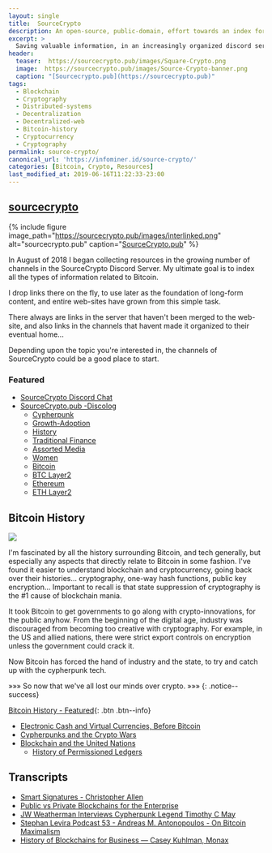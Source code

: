 ```yaml
---
layout: single
title:  SourceCrypto 
description: An open-source, public-domain, effort towards an index for all types of crypto-knowledge.
excerpt: >
  Saving valuable information, in an increasingly organized discord server with 170+ channels with links organized by topic.
header:
  teaser:  https://sourcecrypto.pub/images/Square-Crypto.png
  image:  https://sourcecrypto.pub/images/Source-Crypto-banner.png
  caption: "[Sourcecrypto.pub](https://sourcecrypto.pub)"
tags: 
  - Blockchain
  - Cryptography
  - Distributed-systems
  - Decentralization
  - Decentralized-web
  - Bitcoin-history
  - Cryptocurrency
  - Cryptography
permalink: source-crypto/
canonical_url: 'https://infominer.id/source-crypto/'
categories: [Bitcoin, Crypto, Resources]
last_modified_at: 2019-06-16T11:22:33-23:00
---
```



## [sourcecrypto](https://github.com/sourcecrypto)

{% include figure image_path="https://sourcecrypto.pub/images/interlinked.png" alt="sourcecrypto.pub" caption="[SourceCrypto.pub](https://sourcecrypto.pub)" %}

In August of 2018 I began collecting resources in the growing number of channels in the SourceCrypto Discord Server. My ultimate goal is to index all the types of information related to Bitcoin.

I drop links there on the fly, to use later as the foundation of long-form content, and entire web-sites have grown from this simple task.

There always are links in the server that haven't been merged to the web-site, and also links in the channels that havent made it organized to their eventual home... 

Depending upon the topic you're interested in, the channels of SourceCrypto could be a good place to start.

### Featured

* [SourceCrypto Discord Chat](https://discord.gg/J66uZKq)
* [SourceCrypto.pub -Discolog](https://sourcecrypto.pub/discolog/)
  * [Cypherpunk](https://sourcecrypto.pub/discolog/general/cypherpunk/)
  * [Growth-Adoption](https://sourcecrypto.pub/discolog/general/growth-adoption/)
  * [History](https://sourcecrypto.pub/discolog/general/history/)
  * [Traditional Finance](https://sourcecrypto.pub/discolog/general/traditional-finance/)
  * [Assorted Media](https://sourcecrypto.pub/discolog/resources/assorted-media/)
  * [Women](https://sourcecrypto.pub/discolog/resources/women/)
  * [Bitcoin](https://sourcecrypto.pub/discolog/crypto/bitcoin/)
  * [BTC Layer2](https://sourcecrypto.pub/discolog/crypto/btc-layer2/)
  * [Ethereum](https://sourcecrypto.pub/discolog/crypto/ethereum/)
  * [ETH Layer2](https://sourcecrypto.pub/discolog/crypto/eth-layer2//)



## Bitcoin History

<img src="https://sourcecrypto.pub/bitcoin-history/assets/img/BitcoinHistory.png"/>

I'm fascinated by all the history surrounding Bitcoin, and tech generally, but especially any aspects that directly relate to Bitcoin in some fashion. I've found it easier to understand blockchain and cryptocurrency, going back over their histories... cryptography, one-way hash functions, public key encryption... Important to recall is that state suppression of cryptography is the #1 cause of blockchain mania.

It took Bitcoin to get governments to go along with crypto-innovations, for the public anyhow. From the beginning of the digital age, industry was discouraged from becoming too creative with cryptography. For example, in the US and allied nations, there were strict export controls on encryption unless the government could crack it.

Now Bitcoin has forced the hand of industry and the state, to try and catch up with the cypherpunk tech.

»»» So now that we've all lost our minds over crypto. »»»
{: .notice--success}

[Bitcoin History - Featured](https://sourcecrypto.pub/bitcoin-history){: .btn .btn--info}

* [Electronic Cash and Virtual Currencies, Before Bitcoin](https://sourcecrypto.pub/bitcoin-history/electronic-cash/)
* [Cypherpunks and the Crypto Wars](https://sourcecrypto.pub/bitcoin-history/cypherpunks/)
* [Blockchain and the United Nations](https://sourcecrypto.pub/bitcoin-history/UnitedNations/)
  * [History of Permissioned Ledgers](https://sourcecrypto.pub/bitcoin-history/permissioned/)

## Transcripts

* [Smart Signatures - Christopher Allen](https://sourcecrypto.pub/transcripts/smart-signatures-christopher-allen/)
* [Public vs Private Blockchains for the Enterprise](https://sourcecrypto.pub/transcripts/public-private-blockchain-wolpert-gendal-brown/)
* [JW Weatherman Interviews Cypherpunk Legend Timothy C May](transcripts/JW-Weatherman-Interview-Tim-May/)
* [Stephan Levira Podcast 53 - Andreas M. Antonopoulos - On Bitcoin Maximalism](/transcripts/SLP53-Antonopolis-on-Maximalism-Transcript)
* [History of Blockchains for Business — Casey Kuhlman, Monax](blockchain-for-business-history/)

